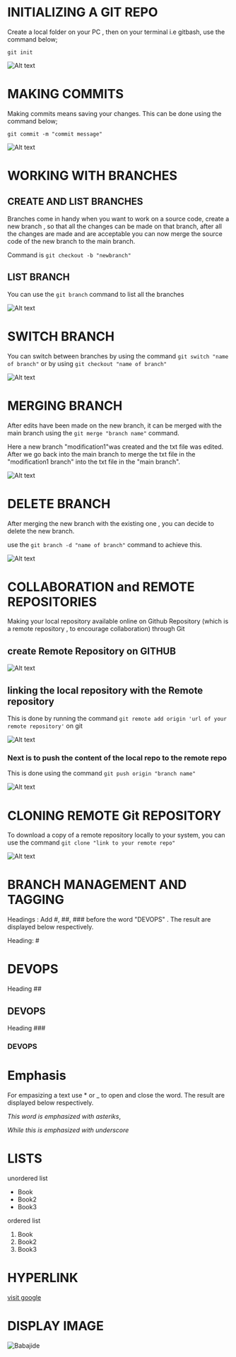 # INITIALIZING A GIT REPO

Create a local folder on your PC , then on your terminal i.e gitbash, use the command below;

`git init`

![Alt text](<images/Initializing Git Repo.png>)

# MAKING COMMITS

Making commits means saving your changes. This can be done using the command below;

`git commit -m "commit message"`

![Alt text](<images/Committing your channges.png>)

# WORKING WITH BRANCHES

## CREATE AND LIST BRANCHES

Branches come in  handy when you want to work on a source code, create a new branch , so that all the changes can be made on that branch, after all the changes are made and are acceptable you can now merge the source code of the new branch to the main branch.

Command is `git checkout -b "newbranch"`

## LIST BRANCH

You can use the `git branch` command to list all the branches

![Alt text](<images/Create and list git branches.png>)

# SWITCH BRANCH

You can switch between branches by using the command `git switch "name of branch"` or by using `git checkout "name of branch"`

![Alt text](<images/Swiching branch using_git checkout command.png>)


# MERGING BRANCH

After edits have been made on the new branch, it can be merged with the main branch using the `git merge "branch name"` command.

Here a new branch "modification1"was created and the txt file was edited.
After we go back into the main branch to merge the txt file in the "modification1 branch" into the txt file in the "main branch".

![Alt text](<images/Merging branches.png>)


# DELETE BRANCH

After merging the new branch with the existing one , you can decide to delete the new branch.

use the `git branch -d "name of branch"` command to achieve this.

![Alt text](<images/Deleting Branch.png>)

# COLLABORATION and REMOTE REPOSITORIES

Making your local repository available online on Github Repository  (which is a remote repository , to encourage collaboration) through Git

## create Remote Repository on GITHUB

![Alt text](<images/Create Remote Repository.png>)

## linking the local repository with the Remote repository

This is done by running the command `git remote add origin 'url of your remote repository'` on git

![Alt text](<images/Sync Remote Repo with Local Repo.png>)

### Next is to push the content of the local repo to the remote repo

This is done using the command `git push origin "branch name"`

![Alt text](<images/push Local Repo to Remote Repo.png>)


# CLONING REMOTE Git REPOSITORY

To download a copy of a remote repository locally to your system, you can use the command `git clone "link to your remote repo"`

![Alt text](<images/Cloning Remote Git Repo to Local PC.png>)

# BRANCH MANAGEMENT AND TAGGING

Headings : Add #, ##, ###  before the word "DEVOPS" . The result are displayed below respectively. 

Heading: #
# DEVOPS
Heading ##
## DEVOPS
Heading ###
### DEVOPS

# Emphasis

For empasizing a text use * or _ to open and close the word.
The result are displayed below respectively.

*This word is emphasized with asteriks*,

 _While this is emphasized with underscore_ 

 # LISTS

 unordered list

- Book
- Book2
- Book3

ordered list

1. Book
2. Book2
3. Book3

# HYPERLINK


[visit google](https://www.google.com)


# DISPLAY IMAGE

![Babajide](https://upload.wikimedia.org/wikipedia/commons/b/b4/Lionel-Messi-Argentina-2022-FIFA-World-Cup_%28cropped%29.jpg)









